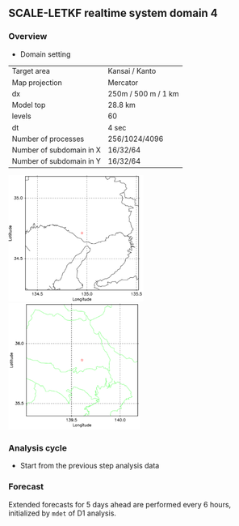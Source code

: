 ## SCALE-LETKF realtime system domain 4
### Overview

* Domain setting  

| | | 
| --- | --- |
| Target area | Kansai / Kanto |
| Map projection | Mercator |
| dx | 250m / 500 m / 1 km | 
| Model top | 28.8 km |
| levels | 60 |
| dt | 4 sec |
| Number of processes | 256/1024/4096 |
| Number of subdomain in X | 16/32/64 |
| Number of subdomain in Y | 16/32/64 |

<img src="https://github.com/aamemiya/shared_image/blob/master/D4_Kobe.png" height="250px">
<img src="https://github.com/aamemiya/shared_image/blob/master/D4_Tokyo.png" height="250px">

### Analysis cycle

* Start from the previous step analysis data 

### Forecast 

Extended forecasts for 5 days ahead are performed every 6 hours, initialized by `mdet` of D1 analysis. 

